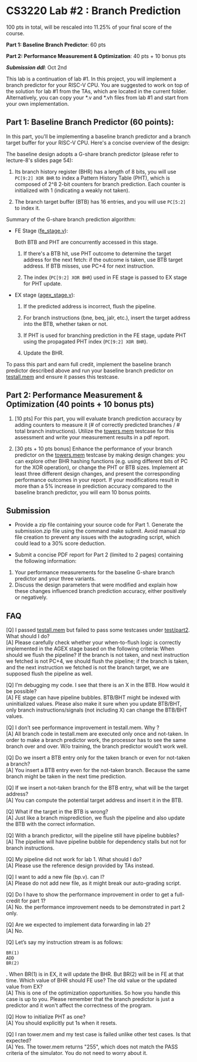 # CS3220 Lab #2 : Branch Prediction

100 pts in total, will be rescaled into 11.25% of your final score of the course.  

**Part 1: Baseline Branch Predictor**: 60 pts

**Part 2: Performance Measurement & Optimization**: 40 pts + 10 bonus pts

***Submission ddl***: Oct 2nd

This lab is a continuation of lab #1. In this project, you will implement a branch predictor for your RISC-V CPU. You are suggested to work on top of the solution for lab #1 from the TAs, which are located in the current folder. Alternatively, you can copy your *.v and *.vh files from lab #1 and start from your own implementation.

## Part 1: Baseline Branch Predictor (60 points): 

In this part, you'll be implementing a baseline branch predictor and a branch target buffer for your RISC-V CPU. Here's a concise overview of the design: 

The baseline design adopts a G-share branch predictor (please refer to lecture-8's slides page 54): 

1. Its branch history register (BHR) has a length of 8 bits, you will use `PC[9:2] XOR BHR` to index a Pattern History Table (PHT), which is composed of 2^8 2-bit counters for branch prediction. Each counter is initialized with 1 (indicating a weakly not taken).

2. The branch target buffer (BTB) has 16 entries, and you will use `PC[5:2]` to index it.

Summary of the G-share branch prediction algorithm: 

* FE Stage ([fe_stage.v](fe_stage.v)): 

    Both BTB and PHT are concurrently accessed in this stage. 
    
    1. If there's a BTB hit, use PHT outcome to determine the target address for the next fetch: if the outcome is taken, use BTB target address. If BTB misses, use PC+4 for next instruction. 

    2. The index (`PC[9:2] XOR BHR`) used in FE stage is passed to EX stage for PHT update.

* EX stage ([agex_stage.v](agex_stage.v)): 

    1. If the predicted address is incorrect, flush the pipeline.

    2. For branch instructions (bne, beq, jalr, etc.), insert the target address into the BTB, whether taken or not.
    
    3. If PHT is used for branching prediction in the FE stage, update PHT using the propagated PHT index (`PC[9:2] XOR BHR`). 

    4. Update the BHR. 

To pass this part and earn full credit, implement the baseline branch predictor described above and run your baseline branch predictor on [testall.mem](/test/part4/testall.mem) and ensure it passes this testcase.

<!-- **Grading**:
We will check whether </test/part4/testall.mem> is correctly executed or not. 
There won’t be any performance improvement in testall.mem because the final execution time is already fixed by the test code.  With the branch predictor/BTB, your code should finish testall.mem correctly. 

**What to submit:**
**A zip file of your source code. The zip file must contain the following:**
type ```make submit``` will generate a submission.zip. 
Please submit the submission.zip file. Each submission for each group. -->


## Part 2: Performance Measurement & Optimization (40 points + 10 bonus pts)

1. [10 pts] For this part, you will evaluate branch prediction accuracy by adding counters to measure it (# of correctly predicted branches / # total branch instructions). Utilize the [towers.mem](test/towers/towers.mem) testcase for this assessment and write your measurement results in a pdf report.

2. [30 pts + 10 pts bonus] Enhance the performance of your branch predictor on the [towers.mem](test/towers/towers.mem) testcase by making design changes: you can explore other BHR hashing functions (e.g. using different bits of PC for the XOR operation), or change the PHT or BTB sizes. Implement at least three different design changes, and present the corresponding performance outcomes in your report. If your modifications result in more than a 5% increase in prediction accuracy compared to the baseline branch predictor, you will earn 10 bonus points.

## Submission

+ Provide a zip file containing your source code for Part 1. Generate the submission.zip file using the command make submit. Avoid manual zip file creation to prevent any issues with the autograding script, which could lead to a 30% score deduction.

+ Submit a concise PDF report for Part 2 (limited to 2 pages) containing the following information:
1.  Your performance measurements for the baseline G-share branch predictor and your three variants.
2.  Discuss the design parameters that were modified and explain how these changes influenced branch prediction accuracy, either positively or negatively.

<!-- Your scores will be depending on the performance improvement. If you get more than 5% performance improvement over the baseline configuration, you will receive 2 pts, if not, you will get 1 pt based on your report contents.  
Discuss your design space explorations and write a report about your evaluations. 
Evaluate your design with the provided benchmark and report the performance numbers. 
Please print out cycle count, BP accuracy (# of corrected predicted branch/# branch insts), # taken branches, # not-taken branches. # branches.  The cases are no branch predictor, baseline branch predictor (part-1), and your improved versions. Please show the results those are hurting the performance. 
Please show at least 3 different design changes that you have made in addition to the baseline branch predictor. Total 4 branch predictor's results + no branch predictor's result (project #1).  -->

<!-- **Grading**
The contents of the report will be used for the grading part-2.  
Please discuss what design parameters have you changed and discuss why it changes (good or bad or the same) performance.  


**What to submit** 
Report (max 2 pages) (No need to submit the code again)  -->

## FAQ 

[Q] I passed [testall.mem](test/part4/testall.mem) but failed to pass some testcases under [test/part2](test/part2). What should I do? \
[A] Please carefully check whether your when-to-flush logic is correctly implemented in the AGEX stage based on the following criteria: When should we flush the pipeline? If the branch is not taken, and next instruction we fetched is not PC+4, we should flush the pipeline; if the branch is taken, and the next instruction we fetched is not the branch target, we are supposed flush the pipeline as well.


[Q]  I’m debugging my code. I see that there is an X in the BTB. How would it be possible? \
[A] FE stage can have pipeline bubbles. BTB/BHT might be indexed with uninitialized values. Please also make it sure when you update BTB/BHT, only branch instructions/signals (not including X) can change the BTB/BHT values.

[Q] I don’t see performance improvement in testall.mem. Why ?  \
[A]  All branch code in testall.mem are executed only once and not-taken. In order to make a branch predictor work, the processor has to see the same branch over and over. W/o training, the branch predictor would’t work well. 

[Q] Do we insert a BTB entry only for the taken branch or even for not-taken a branch? \
[A] You insert a BTB entry even for the not-taken branch. Because the same branch might be taken in the next time prediction. 

[Q] If we insert a not-taken branch for the BTB entry, what will be the target address? \
[A] You can compute the potential target address and insert it in the BTB. 

[Q] What if the target in the BTB is wrong? \
[A] Just like a branch misprediction, we flush the pipeline and also update the BTB with the correct information. 

[Q] With a branch predictor, will the pipeline still have pipeline bubbles?  \
[A] The pipeline will have pipeline bubble for dependency stalls but not for branch instructions. 

[Q] My pipeline did not work for lab 1. What should I do?  \
[A] Please use the reference design provided by TAs instead. 

[Q] I want to add a new file (bp.v). can I? \
[A] Please do not add new file, as it might break our auto-grading script. 

[Q] Do I have to show the performance improvement in order to get a full-credit for part 1? \
[A] No. the performance improvement needs to be demonstrated in part 2 only. 

[Q] Are we expected to implement data forwarding in lab 2? \
[A] No.

[Q] Let’s say my instruction stream is as follows: 
```
BR(1)
ADD
BR(2)
```
. When BR(1) is in EX, it will update the BHR. But BR(2) will be in FE at that time.
Which value of BHR should FE use? The old value or the updated value from EX? \
[A] This is one of the optimization opportunities. So how you handle this case is up to you. Please remember that the branch predictor is just a predictor and it won't affect the correctness of the program. 

[Q] How to initialize PHT as one? \
[A] You should explicitly put 1s when it resets. 

[Q] I ran tower.mem and my test case is failed unlike other test cases. Is that expected?\
[A] Yes. The tower.mem returns "255", which does not match the PASS criteria of the simulator. You do not need to worry about it.
